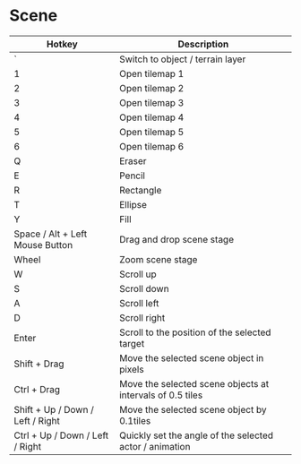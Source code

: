 # Scene

| Hotkey                           | Description                                               |
| -------------------------------- | --------------------------------------------------------- |
| `                                | Switch to object / terrain layer                          |
| 1                                | Open tilemap 1                                            |
| 2                                | Open tilemap 2                                            |
| 3                                | Open tilemap 3                                            |
| 4                                | Open tilemap 4                                            |
| 5                                | Open tilemap 5                                            |
| 6                                | Open tilemap 6                                            |
| Q                                | Eraser                                                    |
| E                                | Pencil                                                    |
| R                                | Rectangle                                                 |
| T                                | Ellipse                                                   |
| Y                                | Fill                                                      |
| Space / Alt + Left Mouse Button  | Drag and drop scene stage                                 |
| Wheel                            | Zoom scene stage                                          |
| W                                | Scroll up                                                 |
| S                                | Scroll down                                               |
| A                                | Scroll left                                               |
| D                                | Scroll right                                              |
| Enter                            | Scroll to the position of the selected target             |
| Shift + Drag                     | Move the selected scene object in pixels                  |
| Ctrl + Drag                      | Move the selected scene objects at intervals of 0.5 tiles |
| Shift + Up / Down / Left / Right | Move the selected scene object by 0.1tiles                |
| Ctrl + Up / Down / Left / Right  | Quickly set the angle of the selected actor / animation   |
